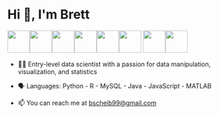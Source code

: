 # Hi 👋, I'm Brett

<img height=50 src="https://cdn.jsdelivr.net/gh/devicons/devicon/icons/python/python-original.svg" /><img  height=50 src="https://cdn.jsdelivr.net/gh/devicons/devicon/icons/r/r-original.svg" /><img height=50 src="https://cdn.jsdelivr.net/gh/devicons/devicon/icons/pandas/pandas-original-wordmark.svg" /><img height=50 src="https://cdn.jsdelivr.net/gh/devicons/devicon/icons/mysql/mysql-original.svg" /><img height=50 src="https://cdn.jsdelivr.net/gh/devicons/devicon/icons/java/java-original-wordmark.svg" /><img height=50 src="https://cdn.jsdelivr.net/gh/devicons/devicon/icons/intellij/intellij-original.svg" />
<img height=50 src="https://cdn.jsdelivr.net/gh/devicons/devicon/icons/javascript/javascript-original.svg" /><img height=50 src="https://cdn.jsdelivr.net/gh/devicons/devicon/icons/matlab/matlab-original.svg" />





* :technologist: Entry-level data scientist with a passion for data manipulation, visualization, and statistics

* 🗣 Languages: Python - R - MySQL - Java - JavaScript - MATLAB

* 📫 You can reach me at bscheib99@gmail.com

<!--
**brettscheib/brettscheib** is a ✨ _special_ ✨ repository because its `README.md` (this file) appears on your GitHub profile.

Here are some ideas to get you started:

- 🔭 I’m currently working on ...
- 🌱 I’m currently learning ...
- 👯 I’m looking to collaborate on ...
- 🤔 I’m looking for help with ...
- 💬 Ask me about ...
- 📫 How to reach me: ...
- 😄 Pronouns: ...
- ⚡ Fun fact: ...
-->

